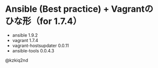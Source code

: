 # Ansible (Best practice) + Vagrantのひな形（for 1.7.4）
- ansible 1.9.2
- vagrant 1.7.4
- vagrant-hostsupdater 0.0.11
- ansible-tools 0.0.4.3

@kzkiq2nd
